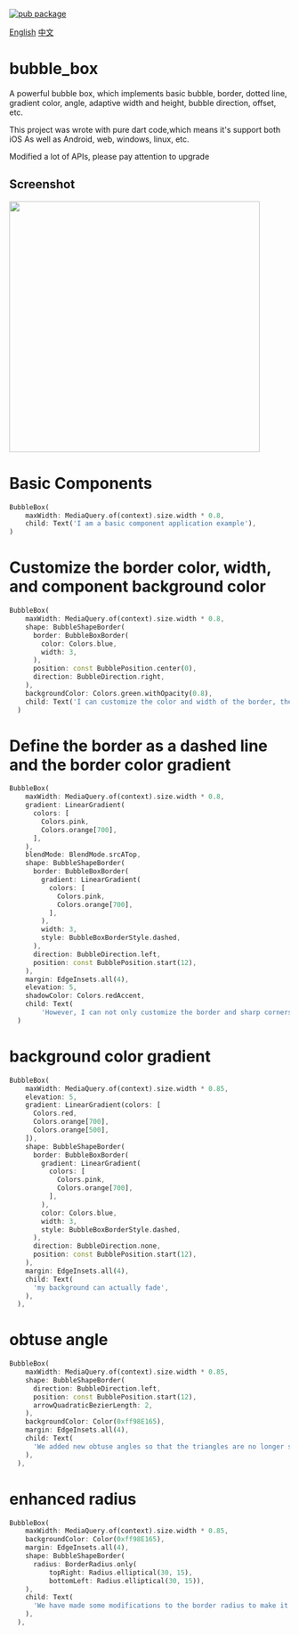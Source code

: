 [![pub package](https://img.shields.io/badge/pub-v0.5.2-blue.svg)](https://pub.dev/packages/bubble_box)

[English](https://pub.dev/packages/bubble_box) [中文](https://github.com/yixiaco/bubble_box/blob/master/README_zh.md)
# bubble_box

A powerful bubble box, which implements basic bubble, border, dotted line, gradient color, angle, adaptive width and height, bubble direction, offset, etc.

This project was wrote with pure dart code,which means it's support both iOS As well as Android, web, windows, linux, etc.

Modified a lot of APIs, please pay attention to upgrade
## Screenshot
<img src="https://raw.githubusercontent.com/yixiaco/bubble_box/master/02.png" style="width:450px" >

# Basic Components
```dart
BubbleBox(
    maxWidth: MediaQuery.of(context).size.width * 0.8,
    child: Text('I am a basic component application example'),
)
```

# Customize the border color, width, and component background color
```dart
BubbleBox(
    maxWidth: MediaQuery.of(context).size.width * 0.8,
    shape: BubbleShapeBorder(
      border: BubbleBoxBorder(
        color: Colors.blue,
        width: 3,
      ),
      position: const BubblePosition.center(0),
      direction: BubbleDirection.right,
    ),
    backgroundColor: Colors.green.withOpacity(0.8),
    child: Text('I can customize the color and width of the border, the background color of the component, the position of the sharp corner of the bubble and the offset of the sharp corner'),
  )
```

# Define the border as a dashed line and the border color gradient
```dart
BubbleBox(
    maxWidth: MediaQuery.of(context).size.width * 0.8,
    gradient: LinearGradient(
      colors: [
        Colors.pink,
        Colors.orange[700],
      ],
    ),
    blendMode: BlendMode.srcATop,
    shape: BubbleShapeBorder(
      border: BubbleBoxBorder(
        gradient: LinearGradient(
          colors: [
            Colors.pink,
            Colors.orange[700],
          ],
        ),
        width: 3,
        style: BubbleBoxBorderStyle.dashed,
      ),
      direction: BubbleDirection.left,
      position: const BubblePosition.start(12),
    ),
    margin: EdgeInsets.all(4),
    elevation: 5,
    shadowColor: Colors.redAccent,
    child: Text(
        'However, I can not only customize the border and sharp corners of the bubble. I can also define the border as a dashed line and a gradient of border color. \nI am adaptive to the content, there is no need to set the width and height. Of course, you can limit the maximum width and height of the component. \nMy content can also be faded. \nIn addition, you may need some shadows, and the shadows may also need some of their own colors.'),
  )
```

#  background color gradient
```dart
BubbleBox(
    maxWidth: MediaQuery.of(context).size.width * 0.85,
    elevation: 5,
    gradient: LinearGradient(colors: [
      Colors.red,
      Colors.orange[700],
      Colors.orange[500],
    ]),
    shape: BubbleShapeBorder(
      border: BubbleBoxBorder(
        gradient: LinearGradient(
          colors: [
            Colors.pink,
            Colors.orange[700],
          ],
        ),
        color: Colors.blue,
        width: 3,
        style: BubbleBoxBorderStyle.dashed,
      ),
      direction: BubbleDirection.none,
      position: const BubblePosition.start(12),
    ),
    margin: EdgeInsets.all(4),
    child: Text(
      'my background can actually fade',
    ),
  ),
```

# obtuse angle
```dart
BubbleBox(
    maxWidth: MediaQuery.of(context).size.width * 0.85,
    shape: BubbleShapeBorder(
      direction: BubbleDirection.left,
      position: const BubblePosition.start(12),
      arrowQuadraticBezierLength: 2,
    ),
    backgroundColor: Color(0xff98E165),
    margin: EdgeInsets.all(4),
    child: Text(
      'We added new obtuse angles so that the triangles are no longer so sharp',
    ),
  ),
```

# enhanced radius
```dart
BubbleBox(
    maxWidth: MediaQuery.of(context).size.width * 0.85,
    backgroundColor: Color(0xff98E165),
    margin: EdgeInsets.all(4),
    shape: BubbleShapeBorder(
      radius: BorderRadius.only(
          topRight: Radius.elliptical(30, 15),
          bottomLeft: Radius.elliptical(30, 15)),
    ),
    child: Text(
      'We have made some modifications to the border radius to make it more free',
    ),
  ),
```